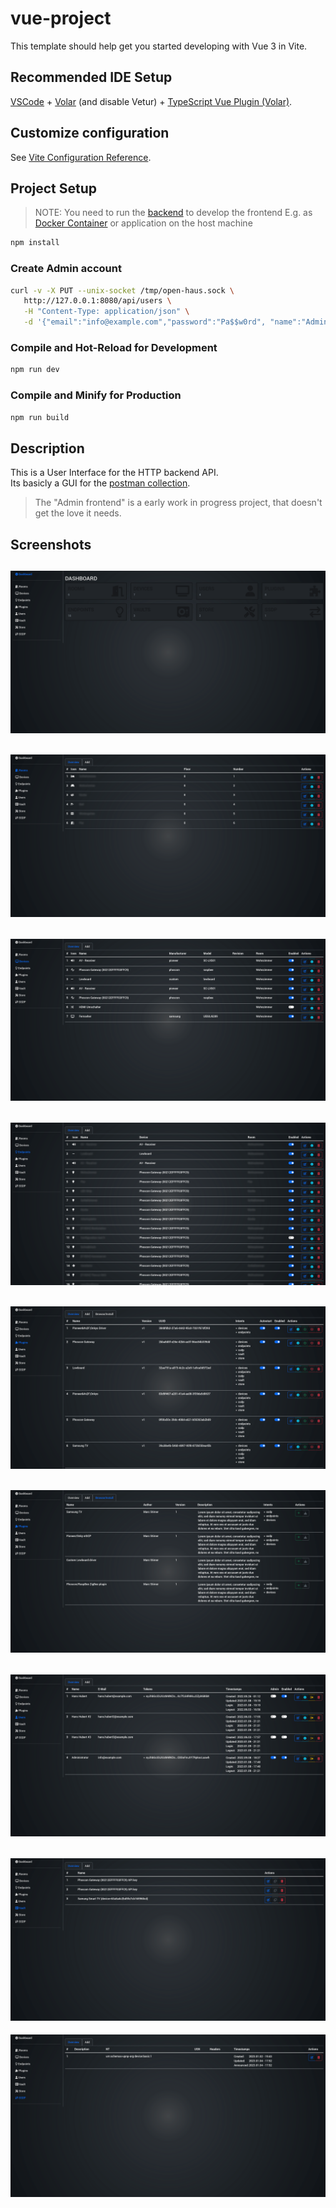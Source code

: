 # vue-project

This template should help get you started developing with Vue 3 in Vite.

## Recommended IDE Setup

[VSCode](https://code.visualstudio.com/) + [Volar](https://marketplace.visualstudio.com/items?itemName=johnsoncodehk.volar) (and disable Vetur) + [TypeScript Vue Plugin (Volar)](https://marketplace.visualstudio.com/items?itemName=johnsoncodehk.vscode-typescript-vue-plugin).

## Customize configuration

See [Vite Configuration Reference](https://vitejs.dev/config/).

## Project Setup

> NOTE: You need to run the [backend](https://github.com/OpenHausIO/backend) to develop the frontend
> E.g. as [Docker Container](https://github.com/OpenHausIO/backend/blob/main/docs/DOCKER.md) or application on the host machine

```sh
npm install
```

### Create Admin account
```sh
curl -v -X PUT --unix-socket /tmp/open-haus.sock \
   http://127.0.0.1:8080/api/users \
   -H "Content-Type: application/json" \
   -d '{"email":"info@example.com","password":"Pa$$w0rd", "name":"Administrator", "enabled": "true", "admin": "true"}'
```

### Compile and Hot-Reload for Development

```sh
npm run dev
```

### Compile and Minify for Production

```sh
npm run build
```

## Description
This is a User Interface for the HTTP backend API.<br />
Its basicly a GUI for the [postman collection](https://github.com/OpenHausIO/backend/blob/dev/postman.json).

> The "Admin frontend" is a early work in progress project, that doesn't get the love it needs.

## Screenshots
![Dashboard](./docs/img/dashboard.png)
--
![Rooms](./docs/img/rooms.png)
--
![Devices](./docs/img/devices.png)
--
![Endpoints](./docs/img/endpoints.png)
--
![Plugins](./docs/img/plugins.png)
--
![Plugins](./docs/img/plugins-install.png)
--
![Users](./docs/img/users.png)
--
![Vault](./docs/img/vault.png)
--
![SSDP](./docs/img/ssdp.png)